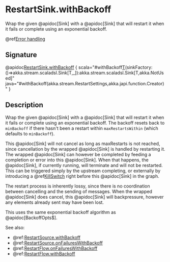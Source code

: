 # RestartSink.withBackoff

Wrap the given @apidoc[Sink] with a @apidoc[Sink] that will restart it when it fails or complete using an exponential backoff.

@ref[Error handling](../index.md#error-handling)

## Signature

@apidoc[RestartSink.withBackoff](RestartSink$) { scala="#withBackoff[T](settings:akka.stream.RestartSettings)(sinkFactory:()=&gt;akka.stream.scaladsl.Sink[T,_]):akka.stream.scaladsl.Sink[T,akka.NotUsed]"  java="#withBackoff(akka.stream.RestartSettings,akka.japi.function.Creator)" }

## Description

Wrap the given @apidoc[Sink] with a @apidoc[Sink] that will restart it when it fails or complete using an exponential backoff.
The backoff resets back to `minBackoff` if there hasn't been a restart within `maxRestartsWithin`  (which defaults to `minBackoff`).

This @apidoc[Sink] will not cancel as long as maxRestarts is not reached, since cancellation by the wrapped @apidoc[Sink]
is handled by restarting it. The wrapped @apidoc[Sink] can however be completed by feeding a completion or error into
this @apidoc[Sink]. When that happens, the @apidoc[Sink], if currently running, will terminate and will not be restarted.
This can be triggered simply by the upstream completing, or externally by introducing a @ref[KillSwitch](../../stream-dynamic.md#controlling-stream-completion-with-killswitch) right
before this @apidoc[Sink] in the graph.

The restart process is inherently lossy, since there is no coordination between cancelling and the sending of
messages. When the wrapped @apidoc[Sink] does cancel, this @apidoc[Sink] will backpressure, however any elements already
sent may have been lost.

This uses the same exponential backoff algorithm as @apidoc[BackoffOpts$].

See also: 
 
* @ref:[RestartSource.withBackoff](../RestartSource/withBackoff.md)
* @ref:[RestartSource.onFailuresWithBackoff](../RestartSource/onFailuresWithBackoff.md)
* @ref:[RestartFlow.onFailuresWithBackoff](../RestartFlow/onFailuresWithBackoff.md)
* @ref:[RestartFlow.withBackoff](../RestartFlow/withBackoff.md)
